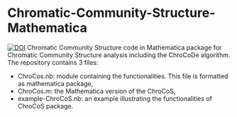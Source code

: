 # Chromatic-Community-Structure-Mathematica
[![DOI](https://zenodo.org/badge/617035595.svg)](https://zenodo.org/badge/latestdoi/617035595)
Chromatic Community Structure code in Mathematica
package for Chromatic Community Structure analysis including the ChroCoDe algorithm. 
The repository contains 3 files:
- ChroCos.nb: module containing the functionalities. This file is formatted as mathematica package,
- ChroCos.m: the Mathematica version of the ChroCoS,
- example-ChroCoS.nb: an example illustrating the functionalities of ChroCoS package.
